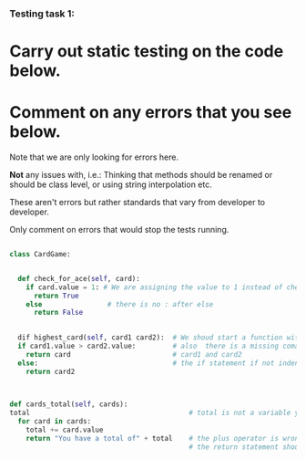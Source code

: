 ### Testing task 1:

# Carry out static testing on the code below.
# Comment on any errors that you see below.

Note that we are only looking for errors here.

**Not** any issues with, i.e.: 
Thinking that methods should be renamed or should be class level, or using string interpolation etc. 

These aren't errors but rather standards that vary from developer to developer. 

Only comment on errors that would stop the tests running.

```python

class CardGame:


  def check_for_ace(self, card):
    if card.value = 1: # We are assigning the value to 1 instead of checking.
      return True
    else                # there is no : after else
      return False
   

  dif highest_card(self, card1 card2):  # We shoud start a function wit def and 
  if card1.value > card2.value:         # also  there is a missing coma between 
    return card                         # card1 and card2
  else:                                 # the if statement if not indented correctly
    return card2
  


def cards_total(self, cards):
total                                       # total is not a variable yet 
  for card in cards:
    total += card.value
    return "You have a total of" + total    # the plus operator is wrong.
                                            # the return statement should be on the same level as the for loop.
```
